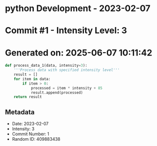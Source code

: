 ﻿# python Development - 2023-02-07
# Commit #1 - Intensity Level: 3
# Generated on: 2025-06-07 10:11:42
```python
def process_data_1(data, intensity=3):
    '''Process data with specified intensity level'''
    result = []
    for item in data:
        if item > 0:
            processed = item * intensity + 85
            result.append(processed)
    return result
```
## Metadata
- Date: 2023-02-07
- Intensity: 3
- Commit Number: 1
- Random ID: 409883438
